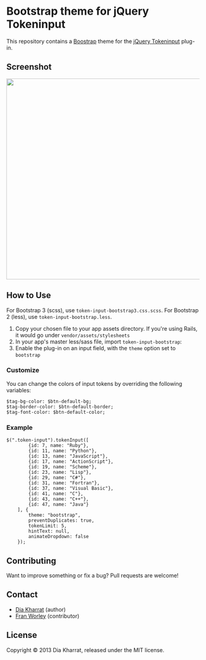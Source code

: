 # Bootstrap theme for jQuery Tokeninput

This repository contains a [Boostrap](http://twitter.github.com/bootstrap/) theme for the [jQuery Tokeninput](http://loopj.com/jquery-tokeninput/) plug-in.

## Screenshot
<img src="http://i.imgur.com/DT1OkbB.png" width=525 />

## How to Use
For Bootstrap 3 (scss), use `token-input-bootstrap3.css.scss`.
For Bootstrap 2 (less), use `token-input-bootstrap.less`.

1. Copy your chosen file to your app assets directory. If you're using Rails, it would go under `vendor/assets/stylesheets`
2. In your app's master less/sass file, import `token-input-bootstrap`:
3. Enable the plug-in on an input field, with the `theme` option set to `bootstrap`

### Customize
You can change the colors of input tokens by overriding the following variables:
```
$tag-bg-color: $btn-default-bg;
$tag-border-color: $btn-default-border;
$tag-font-color: $btn-default-color;
```

### Example
```
$(".token-input").tokenInput([
        {id: 7, name: "Ruby"},
        {id: 11, name: "Python"},
        {id: 13, name: "JavaScript"},
        {id: 17, name: "ActionScript"},
        {id: 19, name: "Scheme"},
        {id: 23, name: "Lisp"},
        {id: 29, name: "C#"},
        {id: 31, name: "Fortran"},
        {id: 37, name: "Visual Basic"},
        {id: 41, name: "C"},
        {id: 43, name: "C++"},
        {id: 47, name: "Java"}
    ], {
        theme: "bootstrap",
        preventDuplicates: true,
        tokenLimit: 5,
        hintText: null,
        animateDropdown: false
    });
```
## Contributing
Want to improve something or fix a bug? Pull requests are welcome!

## Contact
* [Dia Kharrat](https://github.com/dkharrat/) (author)
* [Fran Worley](https://github.com/fran-worley/) (contributor)

## License
Copyright © 2013 Dia Kharrat, released under the MIT license.
